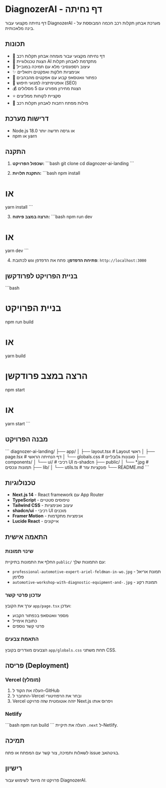 # DiagnozerAI - דף נחיתה

דף נחיתה מקצועי עבור DiagnozerAI - מערכת אבחון תקלות רכב חכמה המבוססת על בינה מלאכותית.

## תכונות

- 🚗 דף נחיתה מקצועי עבור מומחה אבחון תקלות רכב
- 🤖 הצגת טכנולוגיית AI מתקדמת לאבחון תקלות
- 📱 עיצוב רספונסיבי מלא עם תמיכה במובייל
- ✨ אנימציות חלקות ואפקטים ויזואליים
- 💬 כפתור וואטסאפ קבוע עם אפקטים מהבהבים
- 🎯 אופטימיזציה למנועי חיפוש (SEO)
- 💰 הצגת מחירון מפורט עם 5 מסלולים
- ⭐ סקציית לקוחות ממליצים
- 🔧 מילות מפתח רחבות לאבחון תקלות רכב

## דרישות מערכת

- Node.js 18.0 או גרסה חדשה יותר
- npm או yarn

## התקנה

1. **שכפול הפרויקט:**
\`\`\`bash
git clone <repository-url>
cd diagnozer-ai-landing
\`\`\`

2. **התקנת תלויות:**
\`\`\`bash
npm install
# או
yarn install
\`\`\`

3. **הרצה במצב פיתוח:**
\`\`\`bash
npm run dev
# או
yarn dev
\`\`\`

4. **פתיחת הדפדפן:**
פתח את הדפדפן וגש לכתובת: `http://localhost:3000`

## בניית הפרויקט לפרודקשן

\`\`\`bash
# בניית הפרויקט
npm run build
# או
yarn build

# הרצה במצב פרודקשן
npm start
# או
yarn start
\`\`\`

## מבנה הפרויקט

\`\`\`
diagnozer-ai-landing/
├── app/
│   ├── layout.tsx          # Layout ראשי
│   ├── page.tsx           # דף הנחיתה הראשי
│   └── globals.css        # סגנונות גלובליים
├── components/
│   └── ui/                # רכיבי UI מ-shadcn
├── public/
│   └── *.jpg             # תמונות ונכסים
├── lib/
│   └── utils.ts          # פונקציות עזר
└── README.md
\`\`\`

## טכנולוגיות

- **Next.js 14** - React framework עם App Router
- **TypeScript** - טיפוסים סטטיים
- **Tailwind CSS** - עיצוב ואנימציות
- **shadcn/ui** - רכיבי UI מוכנים
- **Framer Motion** - אנימציות מתקדמות
- **Lucide React** - אייקונים

## התאמה אישית

### שינוי תמונות
החלף את התמונות בתיקיית `public/` עם התמונות שלך:
- `professional-automotive-expert-ariel-feldman-in-wo.jpg` - תמונת אריאל פלדמן
- `automotive-workshop-with-diagnostic-equipment-and-.jpg` - תמונת רקע

### עדכון פרטי קשר
ערך את הקובץ `app/page.tsx` ועדכן:
- מספר וואטסאפ בכפתור הקבוע
- כתובת אימייל
- פרטי קשר נוספים

### התאמת צבעים
הצבעים מוגדרים בקובץ `app/globals.css` תחת משתני CSS.

## פריסה (Deployment)

### Vercel (מומלץ)
1. העלה את הקוד ל-GitHub
2. התחבר ל-Vercel ובחר את הרפוזיטורי
3. Vercel יזהה אוטומטית שזה פרויקט Next.js ויפרוס אותו

### Netlify
\`\`\`bash
npm run build
\`\`\`
העלה את תיקיית `.next` ל-Netlify.

## תמיכה

לשאלות ותמיכה, צור קשר עם המפתח או פתח issue בגיטהאב.

## רישיון

פרויקט זה מיועד לשימוש עבור DiagnozerAI.
